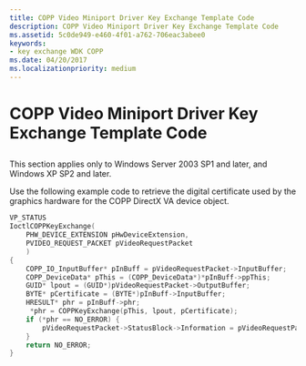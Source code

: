```yaml
---
title: COPP Video Miniport Driver Key Exchange Template Code
description: COPP Video Miniport Driver Key Exchange Template Code
ms.assetid: 5c0de949-e460-4f01-a762-706eac3abee0
keywords:
- key exchange WDK COPP
ms.date: 04/20/2017
ms.localizationpriority: medium
---
```


# COPP Video Miniport Driver Key Exchange Template Code


## <span id="ddk_copp_video_miniport_driver_key_exchange_template_code_gg"></span><span id="DDK_COPP_VIDEO_MINIPORT_DRIVER_KEY_EXCHANGE_TEMPLATE_CODE_GG"></span>


This section applies only to Windows Server 2003 SP1 and later, and Windows XP SP2 and later.

Use the following example code to retrieve the digital certificate used by the graphics hardware for the COPP DirectX VA device object.

```cpp
VP_STATUS
IoctlCOPPKeyExchange(
    PHW_DEVICE_EXTENSION pHwDeviceExtension,
    PVIDEO_REQUEST_PACKET pVideoRequestPacket
    )
{
    COPP_IO_InputBuffer* pInBuff = pVideoRequestPacket->InputBuffer;
    COPP_DeviceData* pThis = (COPP_DeviceData*)*pInBuff->ppThis;
    GUID* lpout = (GUID*)pVideoRequestPacket->OutputBuffer;
    BYTE* pCertificate = (BYTE*)pInBuff->InputBuffer;
    HRESULT* phr = pInBuff->phr;
     *phr = COPPKeyExchange(pThis, lpout, pCertificate);
    if (*phr == NO_ERROR) {
        pVideoRequestPacket->StatusBlock->Information = pVideoRequestPacket->OutputBufferLength;
    }
    return NO_ERROR;
}
```

 

 





